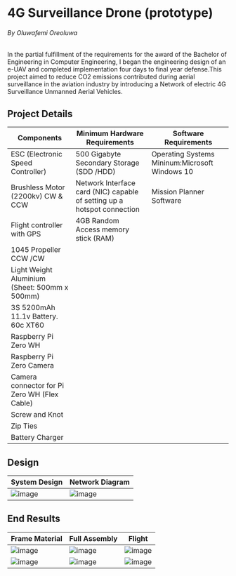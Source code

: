 # 4G Surveillance Drone (prototype)
###### By Oluwafemi Oreoluwa
In the partial fulfillment of the requirements for the award of the Bachelor of Engineering in Computer Engineering, I began the engineering design of an e-UAV and completed implementation four days to final year defense.This project aimed to reduce CO2 emissions contributed during aerial surveillance in the aviation industry by introducing a Network of electric 4G Surveillance Unmanned Aerial Vehicles.


## Project Details 

| Components       | Minimum Hardware Requirements    | Software Requirements |
|--------------|-----------|------------|
|ESC (Electronic Speed Controller) | 	500 Gigabyte Secondary Storage (SDD /HDD)|  Operating Systems Mininum:Microsoft Windows 10 |
|Brushless Motor (2200kv) CW & CCW    | Network Interface card (NIC) capable of setting up a hotspot connection | Mission Planner Software  |
|Flight controller with GPS  | 4GB Random Access memory stick (RAM)   | |
|1045 Propeller CCW /CW  |  |   |
|Light Weight Aluminium (Sheet: 500mm x 500mm) |  |   |
|3S 5200mAh 11.1v Battery. 60c XT60  |  |   |
|Raspberry Pi Zero WH  |  |   |
|Raspberry Pi Zero Camera  |  |   |
|Camera connector for Pi Zero WH (Flex Cable) |  |   |
|Screw and Knot |  |   |
|Zip Ties  |  |   |
|Battery Charger  |  |   |


## Design 
| System Design |  Network Diagram | 
|--------------|-----------|
| ![image](https://user-images.githubusercontent.com/75027292/186240077-b275ccb4-2f3e-41ff-a0a3-b5ef013c380b.png) |![image](https://user-images.githubusercontent.com/75027292/186240302-cc7d08a3-3ad2-48c3-a4b1-305490a04321.png) |


## End Results 
| Frame Material  | Full Assembly  | Flight |
|--------------|-----------|------------|
| ![image](https://user-images.githubusercontent.com/75027292/186236744-8c30b7e8-f129-4f69-8ac2-61a19b94e8e3.png)|  ![image](https://user-images.githubusercontent.com/75027292/186237465-8e3c2c9b-1934-495d-a1f7-fc9e90147f48.png) | ![image](https://user-images.githubusercontent.com/75027292/186239196-a33fff34-c9ae-4228-909a-4655c8b2fd27.png)|
|![image](https://user-images.githubusercontent.com/75027292/186236875-5cd0b15d-be1e-4f40-8713-ed92fbd48646.png) | ![image](https://user-images.githubusercontent.com/75027292/186237381-5bd7bc6a-ad53-40de-bc78-2130f1bb2b81.png)|![image](https://user-images.githubusercontent.com/75027292/186239565-ac8e6164-e1e8-4640-a357-9d2af41c9338.png)|
